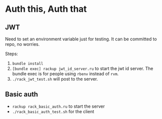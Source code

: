 # Auth this, Auth that

## JWT

Need to set an environment variable just for testing.
It can be committed to repo, no worries.

Steps:

1. `bundle install`
1. `[bundle exec] rackup jwt_id_server.ru` to start the jwt id server. The bundle exec is for people using `rbenv` instead of `rvm`.
1. `./rack_jwt_test.sh` will post to the server.

## Basic auth

- `rackup rack_basic_auth.ru` to start the server
- `./rack_basic_auth_test.sh` for the client
